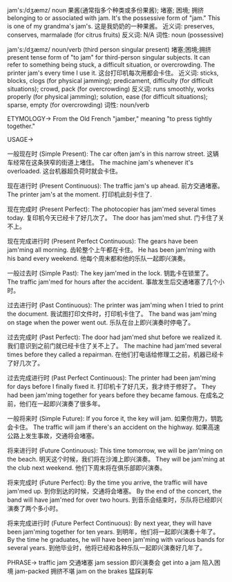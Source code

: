 jam's:/dʒæmz/
noun
果酱(通常指多个种类或多份果酱); 堵塞; 困境;  拥挤
belonging to or associated with jam.  It's the possessive form of "jam."
This is one of my grandma's jam's.  这是我奶奶的一种果酱。
近义词: preserves, conserves, marmalade (for citrus fruits)
反义词: N/A
词性: noun (possessive)

jam's:/dʒæmz/
noun/verb (third person singular present)
堵塞;困境;拥挤
present tense form of "to jam" for third-person singular subjects.  It can refer to something being stuck, a difficult situation, or overcrowding.
The printer jam's every time I use it. 这台打印机每次用都会卡住。
近义词: sticks, blocks, clogs (for physical jamming); predicament, difficulty (for difficult situations); crowd, pack (for overcrowding)
反义词:  runs smoothly, works properly (for physical jamming); solution, ease (for difficult situations); sparse, empty (for overcrowding)
词性: noun/verb

ETYMOLOGY->
From the Old French "jamber," meaning "to press tightly together."

USAGE->

一般现在时 (Simple Present):
The car often jam's in this narrow street. 这辆车经常在这条狭窄的街道上堵住。
The machine jam's whenever it's overloaded.  这台机器超负荷时就会卡住。


现在进行时 (Present Continuous):
The traffic jam's up ahead. 前方交通堵塞。
The printer jam's at the moment. 打印机此刻卡住了.


现在完成时 (Present Perfect):
The photocopier has jam'med several times today.  复印机今天已经卡了好几次了。
The door has jam'med shut. 门卡住了关不上。


现在完成进行时 (Present Perfect Continuous):
The gears have been jam'ming all morning. 齿轮整个上午都在卡住。
He has been jam'ming with his band every weekend.  他每个周末都和他的乐队一起即兴演奏。


一般过去时 (Simple Past):
The key jam'med in the lock. 钥匙卡在锁里了。
The traffic jam'med for hours after the accident. 事故发生后交通堵塞了几个小时。


过去进行时 (Past Continuous):
The printer was jam'ming when I tried to print the document. 我试图打印文件时，打印机卡住了。
The band was jam'ming on stage when the power went out.  乐队在台上即兴演奏时停电了。


过去完成时 (Past Perfect):
The door had jam'med shut before we realized it. 我们意识到之前门就已经卡住了关不上了。
The machine had jam'med several times before they called a repairman.  在他们打电话给修理工之前，机器已经卡了好几次了。


过去完成进行时 (Past Perfect Continuous):
The printer had been jam'ming for days before I finally fixed it.  打印机卡了好几天，我才终于修好了。
They had been jam'ming together for years before they became famous.  在成名之前，他们在一起即兴演奏了很多年。


一般将来时 (Simple Future):
If you force it, the key will jam. 如果你用力，钥匙会卡住。
The traffic will jam if there's an accident on the highway.  如果高速公路上发生事故，交通将会堵塞。


将来进行时 (Future Continuous):
This time tomorrow, we will be jam'ming on the beach. 明天这个时候，我们将在沙滩上即兴演奏。
They will be jam'ming at the club next weekend.  他们下周末将在俱乐部即兴演奏。


将来完成时 (Future Perfect):
By the time you arrive, the traffic will have jam'med up.  到你到达的时候，交通将会堵塞。
By the end of the concert, the band will have jam'med for over two hours.  到音乐会结束时，乐队将已经即兴演奏了两个多小时。


将来完成进行时 (Future Perfect Continuous):
By next year, they will have been jam'ming together for ten years.  到明年，他们将一起即兴演奏十年了。
By the time he graduates, he will have been jam'ming with various bands for several years. 到他毕业时，他将已经和各种乐队一起即兴演奏好几年了。


PHRASE->
traffic jam  交通堵塞
jam session 即兴演奏会
get into a jam 陷入困境
jam-packed 拥挤不堪
jam on the brakes 猛踩刹车
